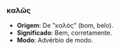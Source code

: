 ### καλῶς
- **Origem**: De "καλός" (bom, belo).
- **Significado**: Bem, corretamente.
- **Modo**: Advérbio de modo.
